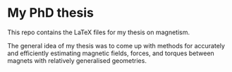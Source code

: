 # My PhD thesis

This repo contains the LaTeX files for my thesis on magnetism.

The general idea of my thesis was to come up with methods for accurately and efficiently estimating magnetic fields, forces, and torques between magnets with relatively generalised geometries.
